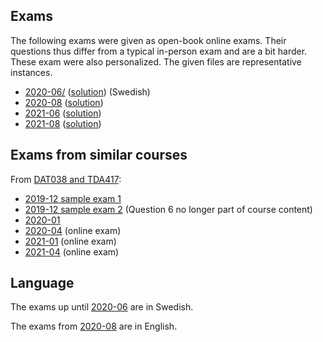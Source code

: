 ## Exams

The following exams were given as open-book online exams.
Their questions thus differ from a typical in-person exam and are a bit harder.
These exam were also personalized.
The given files are representative instances.

* [2020-06/](2020-06/exam.pdf) ([solution](2020-06/solution.pdf)) (Swedish)
* [2020-08](2020-08/exam.pdf) ([solution](2020-08/solution.pdf))
* [2021-06](2021-06/exam.pdf) ([solution](2021-06/solution.pdf))
* [2021-08](../DAT038+TDA417/2021-08/exam.pdf) ([solution](../DAT038+TDA417/2021-08/solution.pdf))

## Exams from similar courses

From [DAT038 and TDA417](../DAT038_TDA417):

* [2019-12 sample exam 1](../DAT038_TDA417/2019-12-sample-1)
* [2019-12 sample exam 2](../DAT038_TDA417/2019-12-sample-2) (Question 6 no longer part of course content)
* [2020-01](../DAT038_TDA417/2020-01)
* [2020-04](../DAT038_TDA417/2020-04) (online exam)
* [2021-01](../DAT038_TDA417/2021-01) (online exam)
* [2021-04](../DAT038_TDA417/2021-04) (online exam)

## Language

The exams up until [2020-06](2020-06) are in Swedish.

The exams from [2020-08](2020-08) are in English.
